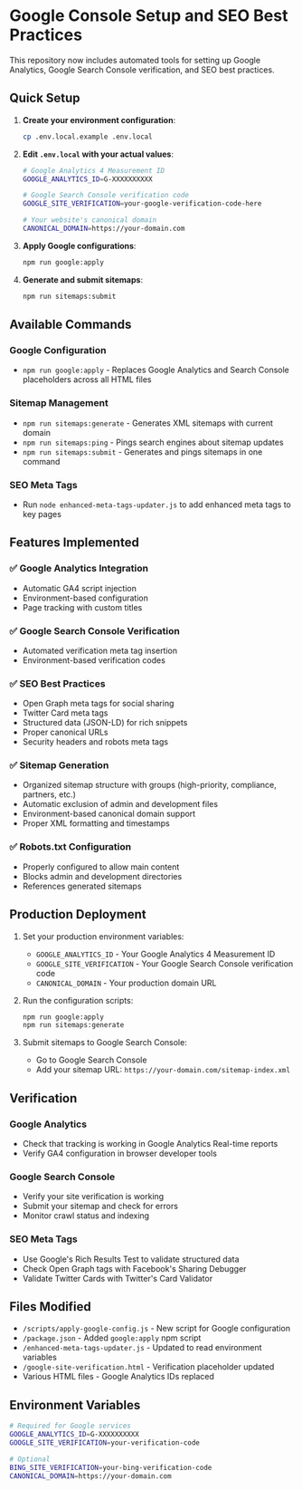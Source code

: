 # Google Console Setup and SEO Best Practices

This repository now includes automated tools for setting up Google Analytics, Google Search Console verification, and SEO best practices.

## Quick Setup

1. **Create your environment configuration**:
   ```bash
   cp .env.local.example .env.local
   ```

2. **Edit `.env.local` with your actual values**:
   ```bash
   # Google Analytics 4 Measurement ID
   GOOGLE_ANALYTICS_ID=G-XXXXXXXXXX
   
   # Google Search Console verification code
   GOOGLE_SITE_VERIFICATION=your-google-verification-code-here
   
   # Your website's canonical domain
   CANONICAL_DOMAIN=https://your-domain.com
   ```

3. **Apply Google configurations**:
   ```bash
   npm run google:apply
   ```

4. **Generate and submit sitemaps**:
   ```bash
   npm run sitemaps:submit
   ```

## Available Commands

### Google Configuration
- `npm run google:apply` - Replaces Google Analytics and Search Console placeholders across all HTML files

### Sitemap Management
- `npm run sitemaps:generate` - Generates XML sitemaps with current domain
- `npm run sitemaps:ping` - Pings search engines about sitemap updates
- `npm run sitemaps:submit` - Generates and pings sitemaps in one command

### SEO Meta Tags
- Run `node enhanced-meta-tags-updater.js` to add enhanced meta tags to key pages

## Features Implemented

### ✅ Google Analytics Integration
- Automatic GA4 script injection
- Environment-based configuration
- Page tracking with custom titles

### ✅ Google Search Console Verification
- Automated verification meta tag insertion
- Environment-based verification codes

### ✅ SEO Best Practices
- Open Graph meta tags for social sharing
- Twitter Card meta tags
- Structured data (JSON-LD) for rich snippets
- Proper canonical URLs
- Security headers and robots meta tags

### ✅ Sitemap Generation
- Organized sitemap structure with groups (high-priority, compliance, partners, etc.)
- Automatic exclusion of admin and development files
- Environment-based canonical domain support
- Proper XML formatting and timestamps

### ✅ Robots.txt Configuration
- Properly configured to allow main content
- Blocks admin and development directories
- References generated sitemaps

## Production Deployment

1. Set your production environment variables:
   - `GOOGLE_ANALYTICS_ID` - Your Google Analytics 4 Measurement ID
   - `GOOGLE_SITE_VERIFICATION` - Your Google Search Console verification code
   - `CANONICAL_DOMAIN` - Your production domain URL

2. Run the configuration scripts:
   ```bash
   npm run google:apply
   npm run sitemaps:generate
   ```

3. Submit sitemaps to Google Search Console:
   - Go to Google Search Console
   - Add your sitemap URL: `https://your-domain.com/sitemap-index.xml`

## Verification

### Google Analytics
- Check that tracking is working in Google Analytics Real-time reports
- Verify GA4 configuration in browser developer tools

### Google Search Console
- Verify your site verification is working
- Submit your sitemap and check for errors
- Monitor crawl status and indexing

### SEO Meta Tags
- Use Google's Rich Results Test to validate structured data
- Check Open Graph tags with Facebook's Sharing Debugger
- Validate Twitter Cards with Twitter's Card Validator

## Files Modified

- `/scripts/apply-google-config.js` - New script for Google configuration
- `/package.json` - Added `google:apply` npm script
- `/enhanced-meta-tags-updater.js` - Updated to read environment variables
- `/google-site-verification.html` - Verification placeholder updated
- Various HTML files - Google Analytics IDs replaced

## Environment Variables

```bash
# Required for Google services
GOOGLE_ANALYTICS_ID=G-XXXXXXXXXX
GOOGLE_SITE_VERIFICATION=your-verification-code

# Optional
BING_SITE_VERIFICATION=your-bing-verification-code
CANONICAL_DOMAIN=https://your-domain.com
```